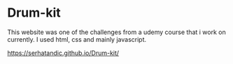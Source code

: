 # Drum-kit

This website was one of the challenges from a udemy course that i work on currently.
I used html, css and mainly javascript. 


https://serhatandic.github.io/Drum-kit/
